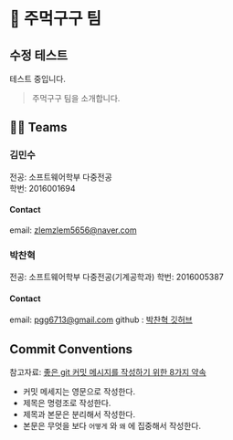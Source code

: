 # 👊 주먹구구 팀

## 수정 테스트

테스트 중입니다.

> 주먹구구 팀을 소개합니다.

## 🚴‍♂️ Teams

### 김민수

전공: 소프트웨어학부 다중전공  
학번: 2016001694

#### Contact

email: zlemzlem5656@naver.com

### 박찬혁

전공: 소프트웨어학부 다중전공(기계공학과)
학번: 2016005387

#### Contact

email: pgg6713@gmail.com
github : [박찬혁 깃허브](https://github.com/ChanhyukPark-Tech)

## Commit Conventions

참고자료: [좋은 git 커밋 메시지를 작성하기 위한 8가지 약속](https://djkeh.github.io/articles/How-to-write-a-git-commit-message-kor/)

- 커밋 메세지는 영문으로 작성한다.
- 제목은 명령조로 작성한다.
- 제목과 본문은 분리해서 작성한다.
- 본문은 무엇을 보다 `어떻게` 와 `왜` 에 집중해서 작성한다.
